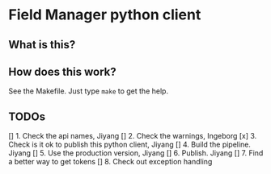  # Field Manager python client

 ## What is this?
 
 ## How does this work?

See the Makefile. Just type `make` to get the help.

## TODOs

[] 1. Check the api names, Jiyang
[] 2. Check the warnings, Ingeborg
[x] 3. Check is it ok to publish this python client, Jiyang
[] 4. Build the pipeline. Jiyang
[] 5. Use the production version, Jiyang
[] 6. Publish. Jiyang
[] 7. Find a better way to get tokens
[] 8. Check out exception handling